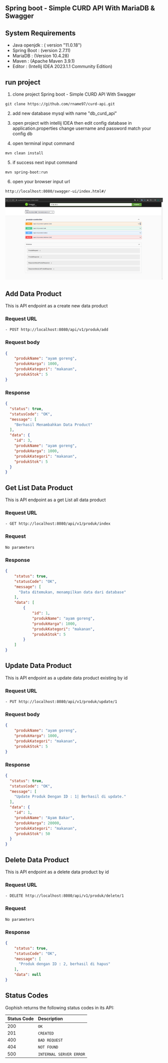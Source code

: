 ## Spring boot - Simple CURD API With MariaDB & Swagger

## System Requirements
- Java openjdk : ( version "11.0.18")
- Spring Boot : (version 2.7.11)
- MariaDB : (Version 10.4.28)
- Maven : (Apache Maven 3.9.1)
- Editor : (Intellij IDEA 2023.1.1 Community Edition)


## run project

1. clone project Spring boot - Simple CURD API With Swagger
```
git clone https://github.com/rname97/curd-api.git
```

2. add new database mysql with name "db_curd_api"

3. open project with intellij IDEA then edit config database in application.properties change username and password match your config db

4. open terminal input command 
```
mvn clean install 
```
5. if success next input command 
```
mvn spring-boot:run
```

6. open your browser input url 
``` 
http://localhost:8080/swagger-ui/index.html#/ 
```
![img.png](img.png)

## Add Data Product
This is API endpoint as a create new data product

### Request URL
```
- POST http://localhost:8080/api/v1/produk/add
```

### Request body
```json
{
    "produkName": "ayam goreng",
    "produkHarga": 1000,
    "produkKategori": "makanan",
    "produkStok": 5
}
```

### Response
```json
{
  "status": true,
  "statusCode": "OK",
  "message": [
    "Berhasil Menambahkan Data Product"
  ],
  "data": {
    "id": 3,
    "produkName": "ayam goreng",
    "produkHarga": 1000,
    "produkKategori": "makanan",
    "produkStok": 5
  }
}
```


## Get List Data Product
This is API endpoint as a get List all data product

### Request URL
```
- GET http://localhost:8080/api/v1/produk/index
```

### Request
```
No parameters
```

### Response
```json
{
    "status": true,
    "statusCode": "OK",
    "message": [
      "Data ditemukan, menampilkan data dari database"
    ],
    "data": [
        {
            "id": 1,
            "produkName": "ayam goreng",
            "produkHarga": 1000,
            "produkKategori": "makanan",
            "produkStok": 5
        }
    ]
}
```

## Update Data Product
This is API endpoint as a update data product existing by id

### Request URL
```
- PUT http://localhost:8080/api/v1/produk/update/1
```

### Request body
```json
{
    "produkName": "ayam goreng",
    "produkHarga": 1000,
    "produkKategori": "makanan",
    "produkStok": 5
}
```

### Response
```json
{
  "status": true,
  "statusCode": "OK",
  "message": [
    "Update Produk Dengan ID : 1| Berhasil di update."
  ],
  "data": {
    "id": 1,
    "produkName": "Ayam Bakar",
    "produkHarga": 20000,
    "produkKategori": "makanan",
    "produkStok": 50
  }
}
```


## Delete Data Product
This is API endpoint as a delete data product by id
### Request URL
```
- DELETE http://localhost:8080/api/v1/produk/delete/1
```

### Request
```
No parameters
```

### Response
```json
{
    "status": true,
    "statusCode": "OK",
    "message": [
      "Produk dengan ID : 2, berhasil di hapus"
    ],
    "data": null
}
```

## Status Codes

Gophish returns the following status codes in its API:

| Status Code | Description |
|------| :--- |
| 200 | `OK` |
| 201 | `CREATED` |
| 400 | `BAD REQUEST` |
| 404 | `NOT FOUND` |
| 500 | `INTERNAL SERVER ERROR` |